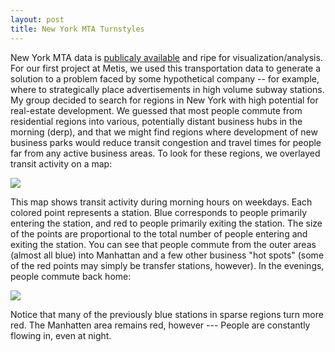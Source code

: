 ```yaml
---
layout: post
title: New York MTA Turnstyles
---
```

New York MTA data is [publicaly available](http://web.mta.info/developers/turnstile.html) and ripe for visualization/analysis. For our first project at Metis, we used this transportation data to generate a solution to a problem faced by some hypothetical company -- for example, where to strategically place advertisements in high volume subway stations. My group decided to search for regions in New York with high potential for real-estate development. We guessed that most people commute from residential regions into various, potentially distant business hubs in the morning (derp), and that we might find regions where development of new business parks would reduce transit congestion and travel times for people far from any active business areas. To look for these regions, we overlayed transit activity on a map:

![](https://github.com/dwieker/Project-Benson-Collab/blob/master/img/Benson%20Map%20Morning%20Weekday.PNG?raw=true)

This map shows transit activity during morning hours on weekdays. Each colored point represents a station. Blue corresponds to people primarily entering the station, and red to people primarily exiting the station. The size of the points are proportional to the total number of people entering and exiting the station. You can see that people commute from the outer areas (almost all blue) into Manhattan and a few other business "hot spots" (some of the red points may simply be transfer stations, however). In the evenings, people commute back home:

![](https://github.com/dwieker/Project-Benson-Collab/blob/master/img/Benson%20Map%20Evening%20Weekday.PNG?raw=true)

Notice that many of the previously blue stations in sparse regions turn more red. The Manhatten area remains red, however --- People are constantly flowing in, even at night.

